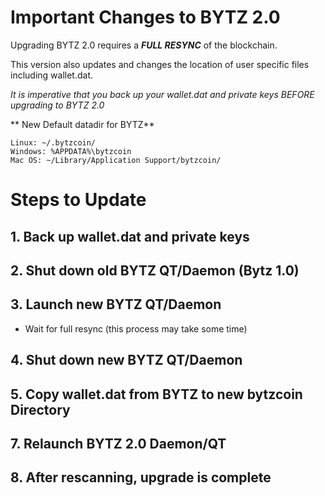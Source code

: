 # Important Changes to BYTZ 2.0

Upgrading BYTZ 2.0 requires a _**FULL RESYNC**_ of the blockchain. 

This version also updates and changes the location of user specific files including wallet.dat.  

_It is imperative that you back up your wallet.dat and private keys BEFORE upgrading to BYTZ 2.0_

** New Default datadir for BYTZ**

`Linux: ~/.bytzcoin/   `  
`Windows: %APPDATA%\bytzcoin  `  
`Mac OS: ~/Library/Application Support/bytzcoin/ `   

# Steps to Update

## 1. **Back up wallet.dat and private keys** 

## 2. **Shut down old BYTZ QT/Daemon (Bytz 1.0)**

## 3. **Launch new BYTZ QT/Daemon**
* Wait for full resync (this process may take some time)

## 4. **Shut down new BYTZ QT/Daemon**

## 5. **Copy wallet.dat from BYTZ to new bytzcoin Directory**

## 7. **Relaunch BYTZ 2.0 Daemon/QT**
## 8. **After rescanning, upgrade is complete**


